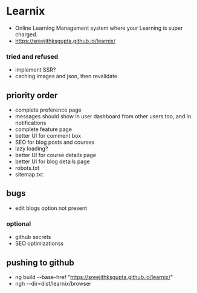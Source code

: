 # Learnix
- Online Learning Management system where your Learning is super charged.
- https://sreejithksgupta.github.io/learnix/

### tried and refused
- implement SSR?
- caching images and json, then revalidate



## priority order
- complete preference page
- messages should show in user dashboard from other users too, and in notifications
- complete feature page
- better UI for comment box
- SEO for blog posts and courses
- lazy loading?
- better UI for course details page
- better UI for blog details page
- robots.txt
- sitemap.txt

## bugs
- edit blogs option not present

### optional
- github secrets
- SEO optimizationss

## pushing to github
- ng build --base-href "https://sreejithksgupta.github.io/learnix/"
- ngh --dir=dist/learnix/browser

